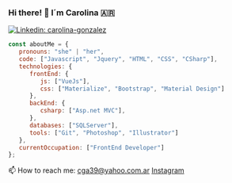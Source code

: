 ### Hi there! 👋 I´m Carolina :argentina: 
[![Linkedin: carolina-gonzalez](https://img.shields.io/badge/-carolina-gonzalez-4331112a-blue?style=flat-square&logo=Linkedin&logoColor=white&link=https://www.linkedin.com/in/carolina-gonzalez-4331112a/)](https://www.linkedin.com/in/carolina-gonzalez-4331112a/)

<!--
**bastetsama/bastetsama** is a ✨ _special_ ✨ repository because its `README.md` (this file) appears on your GitHub profile.

Here are some ideas to get you started:

- 🔭 I’m currently working on ...
- 🌱 I’m currently learning ...
- 👯 I’m looking to collaborate on ...
- 🤔 I’m looking for help with ...
- 💬 Ask me about ...
- 📫 How to reach me: ...
- 😄 Pronouns: ...
- ⚡ Fun fact: ...
-->

```js
const aboutMe = {
   pronouns: "she" | "her",
   code: ["Javascript", "Jquery", "HTML", "CSS", "CSharp"],
   technologies: {
      frontEnd: {
         js: ["VueJs"],
         css: ["Materialize", "Bootstrap", "Material Design"]
      },
      backEnd: {
         csharp: ["Asp.net MVC"],
      },
      databases: ["SQLServer"],
      tools: ["Git", "Photoshop", "Illustrator"]
   },
   currentOccupation: ["FrontEnd Developer"]
};
```

📫 How to reach me: cga39@yahoo.com.ar
[Instagram](https://www.instagram.com/carolina_eva_gonzalez/)

